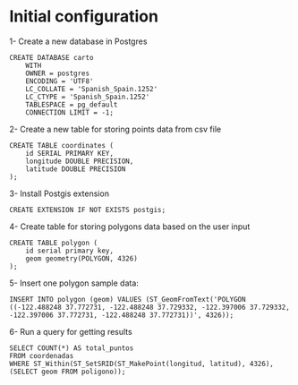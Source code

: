 # Initial configuration

1- Create a new database in Postgres

```
CREATE DATABASE carto
    WITH 
    OWNER = postgres
    ENCODING = 'UTF8'
    LC_COLLATE = 'Spanish_Spain.1252'
    LC_CTYPE = 'Spanish_Spain.1252'
    TABLESPACE = pg_default
    CONNECTION LIMIT = -1;

```
2- Create a new table for storing points data from csv file

```
CREATE TABLE coordinates (
    id SERIAL PRIMARY KEY,
    longitude DOUBLE PRECISION,
    latitude DOUBLE PRECISION
);

```

3- Install Postgis extension

```
CREATE EXTENSION IF NOT EXISTS postgis;

```

4- Create table for storing polygons data based on the user input

```
CREATE TABLE polygon (
    id serial primary key,
    geom geometry(POLYGON, 4326)
);

```

5- Insert one polygon sample data:

```
INSERT INTO polygon (geom) VALUES (ST_GeomFromText('POLYGON ((-122.488248 37.772731, -122.488248 37.729332, -122.397006 37.729332, -122.397006 37.772731, -122.488248 37.772731))', 4326));

```

6- Run a query for getting results  

```
SELECT COUNT(*) AS total_puntos
FROM coordenadas
WHERE ST_Within(ST_SetSRID(ST_MakePoint(longitud, latitud), 4326), (SELECT geom FROM poligono));

```